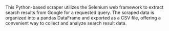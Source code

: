 This Python-based scraper utilizes the Selenium web framework to extract search results from Google for a requested query. The scraped data is organized into a pandas DataFrame and exported as a CSV file, offering a convenient way to collect and analyze search result data.
